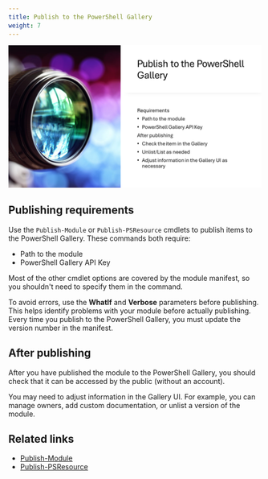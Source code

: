 ```yaml
---
title: Publish to the PowerShell Gallery
weight: 7
---
```


![Publish to the PowerShell Gallery][05]

## Publishing requirements

Use the `Publish-Module` or `Publish-PSResource` cmdlets to publish items to the PowerShell Gallery.
These commands both require:

- Path to the module
- PowerShell Gallery API Key

Most of the other cmdlet options are covered by the module manifest, so you shouldn't need to
specify them in the command.

To avoid errors, use the **WhatIf** and **Verbose** parameters before publishing. This helps
identify problems with your module before actually publishing. Every time you publish to the
PowerShell Gallery, you must update the version number in the manifest.

## After publishing

After you have published the module to the PowerShell Gallery, you should check that it can be
accessed by the public (without an account).

You may need to adjust information in the Gallery UI. For example, you can manage owners, add custom
documentation, or unlist a version of the module.

## Related links

- [Publish-Module][04]
- [Publish-PSResource][03]

<!-- link references -->
[03]: https://learn.microsoft.com/powershell/module/microsoft.powershell.psresourceget/publish-psresource
[04]: https://learn.microsoft.com/powershell/module/powershellget/publish-module
[05]: slide7.png
